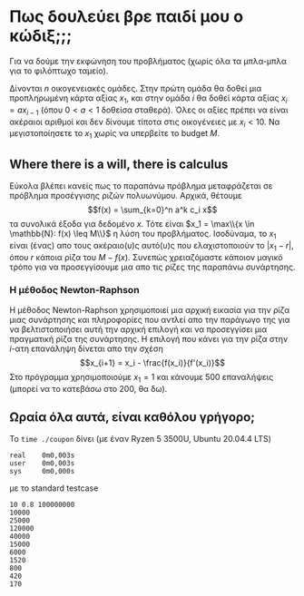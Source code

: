 # Πως δουλεύει βρε παιδί μου ο κώδιξ;;;

Για να δούμε την εκφώνηση του προβλήματος (χωρίς όλα τα μπλα-μπλα για το φιλόπτωχο ταμείο).

Δίνονται $n$ οικογενειακές ομάδες. Στην πρώτη ομάδα θα δοθεί μια προπληρωμένη κάρτα αξίας $x_1$, και στην ομάδα $i$ θα δοθεί κάρτα αξίας $x_{i} = ax_{i-1}$ (όπου $0 < a < 1$ δοθείσα σταθερά). Όλες οι αξίες πρέπει να είναι ακέραιοι αριθμοί και δεν δίνουμε τίποτα στις οικογένειες με $x_i < 10$. Να μεγιστοποίησετε το $x_1$ χωρίς να υπερβείτε το budget $M$.

## Where there is a will, there is calculus

Εύκολα βλέπει κανείς πως το παραπάνω πρόβλημα μεταφράζεται σε πρόβλημα προσέγγισης ριζών πολυωνύμου. Αρχικά, θέτουμε $$f(x) = \sum_{k=0}^n a^k c_i x$$ τα συνολικά έξοδα για δεδομένο $x$. Τότε είναι $x_1 = \max\\{x \in \mathbb{N}: f(x) \leq M\\}$ η λύση του προβλήματος. Ισοδύναμα, το $x_1$ είναι (ένας) απο τους ακέραιο(υ)ς αυτό(υ)ς που ελαχιστοποιούν το $|x_1 - r|$, όπου $r$ κάποια ρίζα του $M-f(x)$. Συνεπώς χρειαζόμαστε κάποιον μαγικό τρόπο για να προσεγγίσουμε μια απο τις ρίζες της παραπάνω συνάρτησης.

### Η μέθοδος Newton-Raphson

Η μέθοδος Newton-Raphson χρησιμοποιεί μια αρχική εικασία για την ρίζα μιας συνάρτησης και πληροφορίες που αντλεί απο την παράγωγο της για να βελτιστοποιήσει αυτή την αρχική επιλογή και να προσεγγίσει μια πραγματική ρίζα της συνάρτησης. Η επιλογή που κάνει για την ρίζα στην $i$-ατη επανάληψη δίνεται απο την σχέση $$x_{i+1} = x_i - \frac{f(x_i)}{f'(x_i)}$$ Στο πρόγραμμα χρησιμοποιούμε $x_1 = 1$ και κάνουμε 500 επαναλήψεις (μπορεί να το κατεβάσω στο 200, θα δω).

## Ωραία όλα αυτά, είναι καθόλου γρήγορο;

To `time ./coupon` δίνει (με έναν Ryzen 5 3500U, Ubuntu 20.04.4 LTS)

```
real    0m0,003s
user    0m0,003s
sys     0m0,000s
```

με το standard testcase

```
10 0.8 100000000
10000
25000
120000
40000
15000
6000
1520
800
420
170
```

